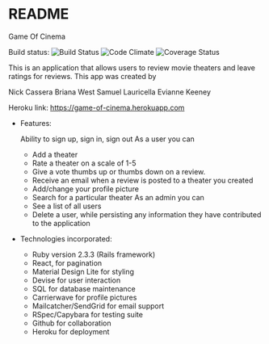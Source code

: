 # README

Game Of Cinema

Build status:
![Build Status](https://app.codeship.com/projects/17128240-e4b5-0134-b142-068a725f1d1c/status?branch=master)
![Code Climate](https://codeclimate.com/github/bmwest/game-of-cinema.png)
![Coverage Status](https://coveralls.io/repos/bmwest/game-of-cinema/badge.png)


This is an application that allows users to review movie theaters and leave ratings for reviews. This app was created by

Nick Cassera
Briana West
Samuel Lauricella
Evianne Keeney

Heroku link: https://game-of-cinema.herokuapp.com

* Features:

  Ability to sign up, sign in, sign out
  As a user you can  
    - Add a theater
    - Rate a theater on a scale of 1-5
    - Give a vote thumbs up or thumbs down on a review.
    - Receive an email when a review is      posted to a theater you created
    - Add/change your profile picture
    - Search for a particular theater
  As an admin you can
    - See a list of all users
    - Delete a user, while persisting any information they have contributed to the application

* Technologies incorporated:
  - Ruby version 2.3.3 (Rails framework)
  - React, for pagination
  - Material Design Lite for styling
  - Devise for user interaction
  - SQL for database maintenance
  - Carrierwave for profile pictures
  - Mailcatcher/SendGrid for email support
  - RSpec/Capybara for testing suite
  - Github for collaboration
  - Heroku for deployment
